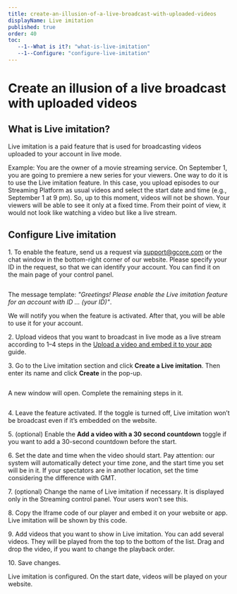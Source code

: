 ```yaml
---
title: create-an-illusion-of-a-live-broadcast-with-uploaded-videos
displayName: Live imitation
published: true
order: 40
toc:
   --1--What is it?: "what-is-live-imitation"
   --1--Configure: "configure-live-imitation"
---
```

# Create an illusion of a live broadcast with uploaded videos

## What is Live imitation?

Live imitation is a paid feature that is used for broadcasting videos uploaded to your account in live mode.

Example: You are the owner of a movie streaming service. On September 1, you are going to premiere a new series for your viewers. One way to do it is to use the Live imitation feature. In this case, you upload episodes to our Streaming Platform as usual videos and select the start date and time (e.g., September 1 at 9 pm). So, up to this moment, videos will not be shown. Your viewers will be able to see it only at a fixed time. From their point of view, it would not look like watching a video but like a live stream.

## Configure Live imitation

1\. To enable the feature, send us a request via [support@gcore.com](mailto:support@gcore.com) or the chat window in the bottom-right corner of our website. Please specify your ID in the request, so that we can identify your account. You can find it on the main page of your control panel.

<img src="https://support.gcore.com/hc/article_attachments/9394186196881/Your_ID.png" alt="">

The message template: *"Greetings! Please enable the Live imitation feature for an account with ID … (your ID)"*.

We will notify you when the feature is activated. After that, you will be able to use it for your account.

2\. Upload videos that you want to broadcast in live mode as a live stream according to 1–4 steps in the <a href="https://gcore.com/docs/streaming/video-hosting/upload-a-video-and-embed-it-to-your-app" target="_blank">Upload a video and embed it to your app</a> guide.

3\. Go to the Live imitation section and click **Create a Live imitation**. Then enter its name and click **Create** in the pop-up.

<img src="https://support.gcore.com/hc/article_attachments/9394219745809/Create.gif" alt="">

A new window will open. Complete the remaining steps in it.

<img src="https://support.gcore.com/hc/article_attachments/9394187974801/Settings.png" alt="">

4\. Leave the feature activated. If the toggle is turned off, Live imitation won’t be broadcast even if it’s embedded on the website.

5\. (optional) Enable the **Add a video with a 30 second countdown** toggle if you want to add a 30-second countdown before the start.

6\. Set the date and time when the video should start. Pay attention: our system will automatically detect your time zone, and the start time you set will be in it. If your spectators are in another location, set the time considering the difference with GMT.

7\. (optional) Change the name of Live imitation if necessary. It is displayed only in the Streaming control panel. Your users won’t see this.

8\. Copy the Iframe code of our player and embed it on your website or app. Live imitation will be shown by this code.

9\. Add videos that you want to show in Live imitation. You can add several videos. They will be played from the top to the bottom of the list. Drag and drop the video, if you want to change the playback order.

10\. Save changes.

Live imitation is configured. On the start date, videos will be played on your website.